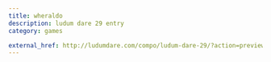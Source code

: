 ```yaml
---
title: wheraldo
description: ludum dare 29 entry
category: games

external_href: http://ludumdare.com/compo/ludum-dare-29/?action=preview&uid=11655
---
```

